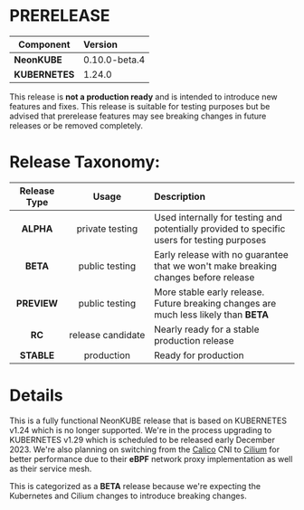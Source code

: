 # PRERELEASE

| Component       | Version                |
| --------------- | :--------------------- |
| **NeonKUBE**    | 0.10.0-beta.4    |
| **KUBERNETES**  | 1.24.0  |

This release is **not a production ready** and is intended to introduce new features and fixes.  This release is suitable for testing purposes but be advised that prerelease  features may see breaking changes in future releases or be removed completely.

# Release Taxonomy:

| Release Type | Usage                   | Description                                                                                        |
| :----------: | :---------------------: | :------------------------------------------------------------------------------------------------- |
| **ALPHA**    | private&nbsp;testing    | Used internally for testing and potentially provided to specific users for testing purposes        |
| **BETA**     | public&nbsp;testing     | Early release with no guarantee that we won't make breaking changes before release                 |
| **PREVIEW**  | public&nbsp;testing     | More stable early release.  Future breaking changes are much less likely than **BETA**             |
| **RC**       | release&nbsp;candidate  | Nearly ready for a stable production release                                                       |
| **STABLE**   | production              | Ready for production                                                                               |

# Details

This is a fully functional NeonKUBE release that is based on KUBERNETES v1.24 which is
no longer supported.  We're in the process upgrading to KUBERNETES v1.29 which is scheduled
to be released early December 2023.  We're also planning on switching from the [Calico](https://docs.tigera.io/calico/latest/about/)
CNI to [Cilium](https://cilium.io/get-started/) for better performance due to their **eBPF**
network proxy implementation as well as their service mesh.

This is categorized as a **BETA** release because we're expecting the Kubernetes and Cilium
changes to introduce breaking changes.
